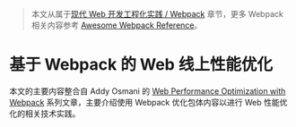 > 本文从属于[现代 Web 开发工程化实践 / Webpack](../README.md) 章节，更多 Webpack 相关内容参考 [Awesome Webpack Reference]()。

# 基于 Webpack 的 Web 线上性能优化

本文的主要内容整合自 Addy Osmani 的 [Web Performance Optimization with Webpack](https://parg.co/UXN) 系列文章，主要介绍使用 Webpack 优化包体内容以进行 Web 性能优化的相关技术实践。
